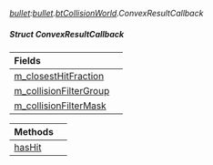 _[bullet](../../modules/bullet/bullet-module.md):[bullet](../../modules/bullet/bullet-module.md).[btCollisionWorld](../../modules/bullet/bullet-btcollisionworld.md).ConvexResultCallback_
##### Struct ConvexResultCallback

| Fields | |
|:---|:---|
| [m\_closestHitFraction](bullet-btcollisionworld-convexresultcallback-m_closesthitfraction.md) |  |
| [m\_collisionFilterGroup](bullet-btcollisionworld-convexresultcallback-m_collisionfiltergroup.md) |  |
| [m\_collisionFilterMask](bullet-btcollisionworld-convexresultcallback-m_collisionfiltermask.md) |  |

| Methods | |
|:---|:---|
| [hasHit](bullet-btcollisionworld-convexresultcallback-hashit.md) |  |
